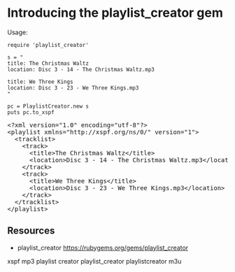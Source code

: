 # Introducing the playlist_creator gem

Usage:

    require 'playlist_creator' 

    s = "
    title: The Christmas Waltz
    location: Disc 3 - 14 - The Christmas Waltz.mp3

    title: We Three Kings
    location: Disc 3 - 23 - We Three Kings.mp3
    "

    pc = PlaylistCreator.new s
    puts pc.to_xspf

<pre>
&lt;?xml version="1.0" encoding="utf-8"?&gt;
&lt;playlist xmlns="http://xspf.org/ns/0/" version="1"&gt;
  &lt;tracklist&gt;
    &lt;track&gt;
      &lt;title&gt;The Christmas Waltz&lt;/title&gt;
      &lt;location&gt;Disc 3 - 14 - The Christmas Waltz.mp3&lt;/location&gt;
    &lt;/track&gt;
    &lt;track&gt;
      &lt;title&gt;We Three Kings&lt;/title&gt;
      &lt;location&gt;Disc 3 - 23 - We Three Kings.mp3&lt;/location&gt;
    &lt;/track&gt;
  &lt;/tracklist&gt;
&lt;/playlist&gt;
</pre>

## Resources

* playlist_creator https://rubygems.org/gems/playlist_creator

xspf mp3 playlist creator playlist_creator playlistcreator m3u

